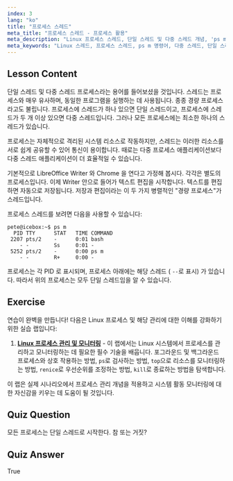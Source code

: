 ```yaml
---
index: 3
lang: "ko"
title: "프로세스 스레드"
meta_title: "프로세스 스레드 - 프로세스 활용"
meta_description: "Linux 프로세스 스레드, 단일 스레드 및 다중 스레드 개념, 'ps m'을 사용하여 스레드를 보는 방법에 대해 알아보세요. 경량 프로세스를 효율적으로 이해하세요!"
meta_keywords: "Linux 스레드, 프로세스 스레드, ps m 명령어, 다중 스레드, 단일 스레드, Linux 프로세스, 초보자 Linux, Linux 튜토리얼"
---
```


## Lesson Content

단일 스레드 및 다중 스레드 프로세스라는 용어를 들어보셨을 것입니다. 스레드는 프로세스와 매우 유사하며, 동일한 프로그램을 실행하는 데 사용됩니다. 종종 경량 프로세스라고도 불립니다. 프로세스에 스레드가 하나 있으면 단일 스레드이고, 프로세스에 스레드가 두 개 이상 있으면 다중 스레드입니다. 그러나 모든 프로세스에는 최소한 하나의 스레드가 있습니다.

프로세스는 자체적으로 격리된 시스템 리소스로 작동하지만, 스레드는 이러한 리소스를 서로 쉽게 공유할 수 있어 통신이 용이합니다. 때로는 다중 프로세스 애플리케이션보다 다중 스레드 애플리케이션이 더 효율적일 수 있습니다.

기본적으로 LibreOffice Writer 와 Chrome 을 연다고 가정해 봅시다. 각각은 별도의 프로세스입니다. 이제 Writer 안으로 들어가 텍스트 편집을 시작합니다. 텍스트를 편집하면 자동으로 저장됩니다. 저장과 편집이라는 이 두 가지 병렬적인 "경량 프로세스"가 스레드입니다.

프로세스 스레드를 보려면 다음을 사용할 수 있습니다:

```plaintext
pete@icebox:~$ ps m
  PID TTY      STAT   TIME COMMAND
 2207 pts/2    -      0:01 bash
    - -        Ss     0:01 -
 5252 pts/2    -      0:00 ps m
    - -        R+     0:00 -
```

프로세스는 각 PID 로 표시되며, 프로세스 아래에는 해당 스레드 ( `--`로 표시) 가 있습니다. 따라서 위의 프로세스는 모두 단일 스레드임을 알 수 있습니다.

## Exercise

연습이 완벽을 만듭니다! 다음은 Linux 프로세스 및 해당 관리에 대한 이해를 강화하기 위한 실습 랩입니다:

1. **[Linux 프로세스 관리 및 모니터링](https://labex.io/ko/labs/comptia-manage-and-monitor-linux-processes-590864)** - 이 랩에서는 Linux 시스템에서 프로세스를 관리하고 모니터링하는 데 필요한 필수 기술을 배웁니다. 포그라운드 및 백그라운드 프로세스와 상호 작용하는 방법, `ps`로 검사하는 방법, `top`으로 리소스를 모니터링하는 방법, `renice`로 우선순위를 조정하는 방법, `kill`로 종료하는 방법을 탐색합니다.

이 랩은 실제 시나리오에서 프로세스 관리 개념을 적용하고 시스템 활동 모니터링에 대한 자신감을 키우는 데 도움이 될 것입니다.

## Quiz Question

모든 프로세스는 단일 스레드로 시작한다. 참 또는 거짓?

## Quiz Answer

True
